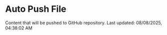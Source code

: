 # Auto Push File

Content that will be pushed to GitHub repository.
Last updated: 08/08/2025, 04:38:02 AM